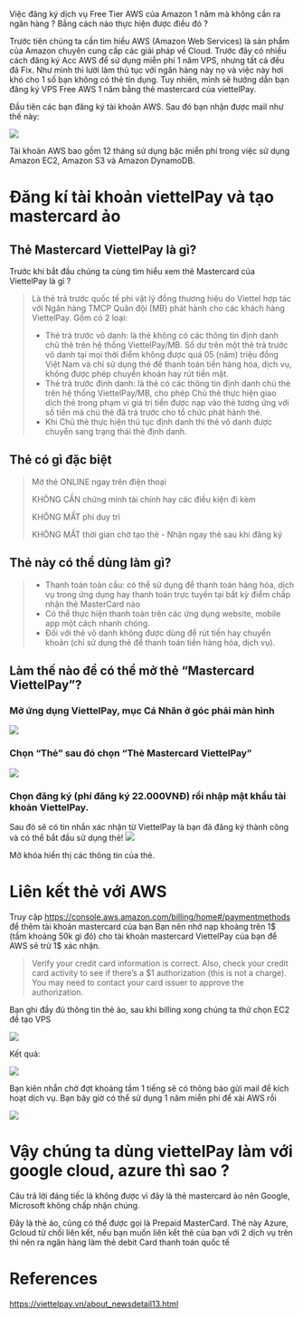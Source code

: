 Việc đăng ký dịch vụ Free Tier AWS của Amazon 1 năm mà không cần ra ngân hàng ? Bằng cách nào thực hiện được điều đó ?

Trước tiên chúng ta cần tìm hiểu AWS (Amazon Web Services) là sản phẩm của Amazon chuyên cung cấp các giải pháp về Cloud. Trước đây có nhiều cách đăng ký Acc AWS để sử dụng miễn phí 1 năm VPS, nhưng tất cả đều đã Fix. Như mình thì lười làm thủ tục với ngân hàng này nọ và việc này hơi khó cho 1 số bạn không có thẻ tín dụng. Tuy nhiên, mình sẽ hướng dẫn bạn đăng ký VPS Free AWS 1 năm bằng thẻ mastercard của viettelPay.

Đầu tiên các bạn đăng ký tài khoản AWS. Sau đó bạn nhận được mail như thế này:

![](https://images.viblo.asia/baf298a5-9c34-4336-b4ec-cea81d13c258.png)


Tài khoản AWS bao gồm 12 tháng sử dụng bậc miễn phí trong việc sử dụng Amazon EC2, Amazon S3 và Amazon DynamoDB.

# Đăng kí tài khoản viettelPay và tạo mastercard ảo
## Thẻ Mastercard ViettelPay là gì?
Trước khi bắt đầu chúng ta cùng tìm hiểu xem thẻ Mastercard của ViettelPay là gì ?
> Là thẻ trả trước quốc tế phi vật lý đồng thương hiệu do Viettel hợp tác với Ngân hàng TMCP Quân đội (MB) phát hành cho các khách hàng ViettelPay. Gồm có 2 loại:
> - Thẻ trả trước vô danh: là thẻ không có các thông tin định danh chủ thẻ trên hệ thống ViettelPay/MB. Số dư trên một thẻ trả trước vô danh tại mọi thời điểm không được quá 05 (năm) triệu đồng Việt Nam và chỉ sử dụng thẻ để thanh toán tiền hàng hóa, dịch vụ, không được phép chuyển khoản hay rút tiền mặt.
> - Thẻ trả trước định danh: là thẻ có các thông tin định danh chủ thẻ trên hệ thống ViettelPay/MB, cho phép Chủ thẻ thực hiện giao dịch thẻ trong phạm vi giá trị tiền được nạp vào thẻ tương ứng với số tiền mà chủ thẻ đã trả trước cho tổ chức phát hành thẻ.
> - Khi Chủ thẻ thực hiện thủ tục định danh thì thẻ vô danh được chuyển sang trạng thái thẻ định danh.
## Thẻ có gì đặc biệt
> Mở thẻ ONLINE ngay trên điện thoại
> 
> KHÔNG CẦN chứng minh tài chính hay các điều kiện đi kèm
> 
> KHÔNG MẤT phí duy trì
> 
> KHÔNG MẤT thời gian chờ tạo thẻ - Nhận ngay thẻ sau khi đăng ký

## Thẻ này có thể dùng làm gì?
> - Thanh toán toàn cầu: có thể sử dụng để thanh toán hàng hóa, dịch vụ trong ứng dụng hay thanh toán trực tuyến tại bất kỳ điểm chấp nhận thẻ MasterCard nào
> - Có thể thực hiện thanh toán trên các ứng dụng website, mobile app một cách nhanh chóng.
> - Đối với thẻ vô danh không được dùng để rút tiền hay chuyển khoản (chỉ sử dụng thẻ để thanh toán tiền hàng hóa, dịch vụ).
## Làm thế nào để có thể mở thẻ “Mastercard ViettelPay”?
###  Mở ứng dụng ViettelPay, mục Cá Nhân ở góc phải màn hình

![](https://images.viblo.asia/c9bbfdb8-93d1-4b44-84c9-95ded73f4f88.jpg)

### Chọn “Thẻ” sau đó chọn “Thẻ Mastercard ViettelPay”

![](https://images.viblo.asia/0e1ea182-3bda-4b7d-90dc-69b33ef446ac.jpg)

###  Chọn đăng ký (phí đăng ký 22.000VNĐ) rồi nhập mật khẩu tài khoản ViettelPay.

Sau đó sẽ có tin nhắn xác nhận từ ViettelPay là bạn đã đăng ký thành công và có thể bắt đầu sử dụng thẻ!
![](https://images.viblo.asia/6e66de57-c09d-44f0-bb9d-371efa51b25a.jpg)

Mở khóa hiển thị các thông tin của thẻ.
# Liên kết thẻ với AWS
Truy cập https://console.aws.amazon.com/billing/home#/paymentmethods để thêm tài khoản mastercard của bạn
Bạn nên nhớ nạp khoảng trên 1$ (tầm khoảng 50k gì đó) cho tài khoản mastercard ViettelPay của bạn để  AWS sẽ trừ 1$ xác nhận.
> Verify your credit card information is correct. Also, check your credit card activity to see if there’s a $1 authorization (this is not a charge). You may need to contact your card issuer to approve the authorization.


Bạn ghi đầy đủ thông tin thẻ ảo, sau khi billing xong chúng ta thử chọn EC2 để tạo VPS

![](https://images.viblo.asia/ec87a6d2-e6b0-43a9-86bc-5f3efd78e900.png)

Kết quả:

![](https://images.viblo.asia/b56ba450-6716-4f71-a07c-044cf25f601b.png)

Bạn kiên nhẫn chờ đợt khoảng tầm 1 tiếng sẽ có thông báo gửi mail để kích hoạt dịch vụ. Bạn bây giờ có thể sử dụng 1 năm miễn phí để xài AWS rồi

![](https://images.viblo.asia/0b0f3df3-a051-4af3-a3ed-28ea01c7944e.png)

# Vậy chúng ta dùng viettelPay làm với google cloud, azure thì sao ?
Câu trả lời đáng tiếc là không được vì đây là thẻ mastercard ảo nên Google, Microsoft không chấp nhận chúng.

Đây là thẻ ảo, cũng có thể được gọi là Prepaid MasterCard. Thẻ này Azure, Gcloud từ chối liên kết, nếu bạn muốn liên kết thẻ của bạn với 2 dịch vụ trên thì nên ra ngân hàng làm thẻ debit Card thanh toán quốc tế

# References
https://viettelpay.vn/about_newsdetail13.html